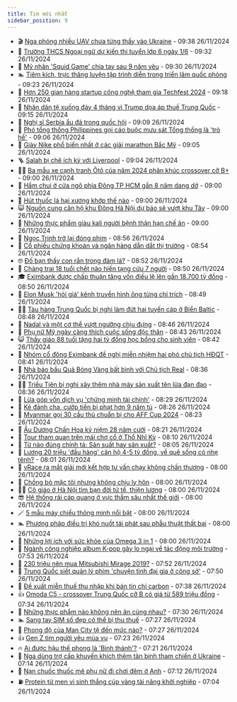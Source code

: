 ```yaml
---
title: Tim mới nhất
sidebar_position: 9
---
```


<!-- vnexpress-tin-moi-nhat:START -->
- 🎬 [Nga phóng nhiều UAV chưa từng thấy vào Ukraine](https://vnexpress.net/nga-phong-nhieu-uav-chua-tung-thay-vao-ukraine-4820583.html) - 09:38 26/11/2024
- 🐎 [Trường THCS Ngoại ngữ dự kiến thi tuyển lớp 6 ngày 1/6](https://vnexpress.net/truong-thcs-ngoai-ngu-du-kien-thi-tuyen-lop-6-ngay-1-6-4820515.html) - 09:32 26/11/2024
- 🦍 [Mỹ nhân &#39;Squid Game&#39; chia tay sau 9 năm yêu](https://vnexpress.net/my-nhan-squid-game-chia-tay-sau-9-nam-yeu-4820592.html) - 09:30 26/11/2024
- 🏊 [Tiêm kích, trực thăng luyện tập trình diễn trong triển lãm quốc phòng](https://vnexpress.net/tiem-kich-truc-thang-luyen-tap-trinh-dien-trong-trien-lam-quoc-phong-4820562.html) - 09:23 26/11/2024
- 🎊 [Hơn 250 gian hàng startup công nghệ tham gia Techfest 2024](https://vnexpress.net/hon-250-gian-hang-startup-cong-nghe-tham-gia-techfest-2024-4820621.html) - 09:18 26/11/2024
- 🎃 [Nhân dân tệ xuống đáy 4 tháng vì Trump dọa áp thuế Trung Quốc](https://vnexpress.net/nhan-dan-te-xuong-day-4-thang-vi-trump-doa-ap-thue-trung-quoc-4820568.html) - 09:15 26/11/2024
- 🧰 [Nghị sĩ Serbia ẩu đả trong quốc hội](https://vnexpress.net/nghi-si-serbia-au-da-trong-quoc-hoi-4820609.html) - 09:09 26/11/2024
- 🔭 [Phó tổng thống Philippines gọi cáo buộc mưu sát Tổng thống là &#39;trò hề&#39;](https://vnexpress.net/pho-tong-thong-philippines-goi-cao-buoc-muu-sat-tong-thong-la-tro-he-4820552.html) - 09:06 26/11/2024
- 🫶 [Giày Nike phổ biến nhất ở các giải marathon Bắc Mỹ](https://vnexpress.net/giay-nike-pho-bien-nhat-o-cac-giai-marathon-bac-my-4820391.html) - 09:05 26/11/2024
- 🪜 [Salah bị chê ích kỷ với Liverpool](https://vnexpress.net/salah-bi-che-ich-ky-voi-liverpool-4820565.html) - 09:04 26/11/2024
- 👨‍🏫 [Ba mẫu xe cạnh tranh Ôtô của năm 2024 phân khúc crossover cỡ B+](https://vnexpress.net/ba-mau-xe-canh-tranh-oto-cua-nam-2024-phan-khuc-crossover-co-b-4820408.html) - 09:00 26/11/2024
- 🎊 [Hầm chui ở cửa ngõ phía Đông TP HCM gần 8 năm dang dở](https://vnexpress.net/ham-chui-o-cua-ngo-phia-dong-tp-hcm-gan-8-nam-dang-do-4820601.html) - 09:00 26/11/2024
- 🎊 [Hút thuốc lá hại xương khớp thế nào](https://vnexpress.net/hut-thuoc-la-hai-xuong-khop-the-nao-4820456.html) - 09:00 26/11/2024
- 😺 [Nguồn cung căn hộ khu Đông Hà Nội dự báo sẽ vượt khu Tây](https://vnexpress.net/nguon-cung-can-ho-khu-dong-ha-noi-du-bao-se-vuot-khu-tay-4820406.html) - 09:00 26/11/2024
- 🐘 [Những thực phẩm giàu kali người bệnh thận hạn chế ăn](https://vnexpress.net/nhung-thuc-pham-giau-kali-nguoi-benh-than-han-che-an-4820098.html) - 09:00 26/11/2024
- 🌁 [Ngọc Trinh trở lại đóng phim](https://vnexpress.net/ngoc-trinh-tro-lai-dong-phim-4820528.html) - 08:56 26/11/2024
- 🐲 [Cổ phiếu chứng khoán và ngân hàng dẫn dắt thị trường](https://vnexpress.net/chung-khoan-hom-nay-26-11-co-phieu-chung-khoan-va-ngan-hang-dan-dat-thi-truong-4820618.html) - 08:54 26/11/2024
- 🤓 [Đố bạn thấy con rắn trong đám lá?](https://vnexpress.net/do-ban-thay-con-ran-trong-dam-la-4820005.html) - 08:52 26/11/2024
- 💪 [Chàng trai 18 tuổi chết não hiến tạng cứu 7 người](https://vnexpress.net/chang-trai-18-tuoi-chet-nao-hien-tang-cuu-7-nguoi-4820531.html) - 08:50 26/11/2024
- 🎓 [Eximbank được chấp thuận tăng vốn điều lệ lên gần 18.700 tỷ đồng](https://vnexpress.net/eximbank-duoc-chap-thuan-tang-von-dieu-le-len-gan-18-700-ty-dong-4820611.html) - 08:50 26/11/2024
- 🫣 [Elon Musk &#39;hỏi giá&#39; kênh truyền hình ông từng chỉ trích](https://vnexpress.net/elon-musk-hoi-gia-kenh-truyen-hinh-ong-tung-chi-trich-4820535.html) - 08:49 26/11/2024
- 🧑‍💻 [Tàu hàng Trung Quốc bị nghi làm đứt hai tuyến cáp ở Biển Baltic](https://vnexpress.net/tau-hang-trung-quoc-bi-nghi-lam-dut-hai-tuyen-cap-o-bien-baltic-4820572.html) - 08:48 26/11/2024
- 🐲 [Nadal và một cơ thể vượt ngưỡng chịu đựng](https://vnexpress.net/nadal-va-mot-co-the-vuot-nguong-chiu-dung-4820610.html) - 08:46 26/11/2024
- 🌝 [Phụ nữ Mỹ ngày càng thích cuộc sống độc thân](https://vnexpress.net/phu-nu-my-ngay-cang-thich-cuoc-song-doc-than-4820505.html) - 08:43 26/11/2024
- 😺 [Thầy giáo 88 tuổi tặng hai tỷ đồng học bổng cho sinh viên](https://vnexpress.net/thay-giao-88-tuoi-tang-hai-ty-dong-hoc-bong-cho-sinh-vien-4818948.html) - 08:42 26/11/2024
- 🐎 [Nhóm cổ đông Eximbank đề nghị miễn nhiệm hai phó chủ tịch HĐQT](https://vnexpress.net/nhom-co-dong-eximbank-muon-thanh-loc-hoi-dong-quan-tri-4820501.html) - 08:41 26/11/2024
- 🎡 [Nhà báo bầu Quả Bóng Vàng bất bình với Chủ tịch Real](https://vnexpress.net/nha-bao-bau-qua-bong-vang-bat-binh-voi-chu-tich-real-4820554.html) - 08:36 26/11/2024
- 👨‍🏫 [Triều Tiên bị nghi xây thêm nhà máy sản xuất tên lửa đạn đạo](https://vnexpress.net/trieu-tien-bi-nghi-xay-them-nha-may-san-xuat-ten-lua-dan-dao-4820560.html) - 08:36 26/11/2024
- 🦆 [Lừa góp vốn dịch vụ &#39;chứng minh tài chính&#39;](https://vnexpress.net/lua-gop-von-dich-vu-chung-minh-tai-chinh-4820561.html) - 08:29 26/11/2024
- 🚦 [Kẻ đánh cha, cướp tiền bị phạt hơn 9 năm tù](https://vnexpress.net/ke-danh-cha-cuop-tien-bi-phat-hon-9-nam-tu-4820578.html) - 08:26 26/11/2024
- 💫 [Myanmar gọi 30 cầu thủ chuẩn bị cho AFF Cup 2024](https://vnexpress.net/myanmar-goi-30-cau-thu-chuan-bi-cho-aff-cup-2024-4820509.html) - 08:23 26/11/2024
- 🎉 [Âu Dương Chấn Hoa kỷ niệm 28 năm cưới](https://vnexpress.net/au-duong-chan-hoa-ky-niem-28-nam-cuoi-4820569.html) - 08:21 26/11/2024
- 🌋 [Tour tham quan trên mái chợ cổ ở Thổ Nhĩ Kỳ](https://vnexpress.net/tour-tham-quan-tren-mai-cho-co-o-tho-nhi-ky-4820126.html) - 08:10 26/11/2024
- 🤖 [Từ nào đúng chính tả: Sản suất hay sản xuất?](https://vnexpress.net/tu-nao-dung-chinh-ta-san-suat-hay-san-xuat-4819100.html) - 08:05 26/11/2024
- 🦏 [Lương 20 triệu &#39;đầu hàng&#39; căn hộ 4-5 tỷ đồng, về quê sống có nhẹ tênh?](https://vnexpress.net/luong-20-trieu-dau-hang-can-ho-4-5-ty-dong-ve-que-song-co-nhe-tenh-4820538.html) - 08:01 26/11/2024
- 🦩 [vRace ra mắt giải mới kết hợp tư vấn chạy không chấn thương](https://vnexpress.net/vrace-ra-mat-giai-moi-ket-hop-tu-van-chay-khong-chan-thuong-4820549.html) - 08:00 26/11/2024
- 👺 [Chồng bỏ mặc tôi nhưng không chịu ly hôn](https://vnexpress.net/chong-bo-mac-toi-nhung-khong-chiu-ly-hon-4820518.html) - 08:00 26/11/2024
- 🧑‍🏫 [Cô giáo ở Hà Nội tìm bạn đời tử tế, thiện lương](https://vnexpress.net/co-giao-o-ha-noi-tim-ban-doi-tu-te-thien-luong-4820345.html) - 08:00 26/11/2024
- 😎 [Hệ thống rải cáp quang ở vực thẳm sâu nhất thế giới](https://vnexpress.net/he-thong-rai-cap-quang-o-vuc-tham-sau-nhat-the-gioi-4820314.html) - 08:00 26/11/2024
- 🪄 [5 mẫu máy chiếu thông minh nổi bật](https://vnexpress.net/5-mau-may-chieu-thong-minh-noi-bat-4820083.html) - 08:00 26/11/2024
- 🏊 [Phương pháp điều trị khó nuốt tái phát sau phẫu thuật thất bại](https://vnexpress.net/phuong-phap-dieu-tri-kho-nuot-tai-phat-sau-phau-thuat-that-bai-4820510.html) - 08:00 26/11/2024
- 💃 [Những lợi ích với sức khỏe của Omega 3 in 1](https://vnexpress.net/nhung-loi-ich-voi-suc-khoe-cua-omega-3-in-1-4820060.html) - 08:00 26/11/2024
- 🦆 [Ngành công nghiệp album K-pop gây lo ngại về tác động môi trường](https://vnexpress.net/nganh-cong-nghiep-album-k-pop-gay-lo-ngai-ve-tac-dong-moi-truong-4820214.html) - 07:53 26/11/2024
- 🎊 [230 triệu nên mua Mitsubishi Mirage 2019?](https://vnexpress.net/230-trieu-nen-mua-mitsubishi-mirage-2019-4820426.html) - 07:52 26/11/2024
- 👺 [Trung Quốc siết quản lý phim &#39;chuyện tình đại gia ở công sở&#39;](https://vnexpress.net/trung-quoc-siet-quan-ly-phim-chuyen-tinh-dai-gia-o-cong-so-4820440.html) - 07:50 26/11/2024
- 🎡 [Đề xuất miễn thuế thu nhập khi bán tín chỉ carbon](https://vnexpress.net/de-xuat-mien-thue-thu-nhap-khi-ban-tin-chi-carbon-4820541.html) - 07:38 26/11/2024
- 👍 [Omoda C5 - crossover Trung Quốc cỡ B có giá từ 589 triệu đồng](https://vnexpress.net/omoda-c5-crossover-trung-quoc-co-b-co-gia-tu-589-trieu-dong-4820279.html) - 07:34 26/11/2024
- 🐎 [Những thực phẩm nào không nên ăn cùng nhau?](https://vnexpress.net/nhung-thuc-pham-nao-khong-nen-an-cung-nhau-4820449.html) - 07:30 26/11/2024
- 🏊 [Sang tay SIM số đẹp có thể bị thu thuế](https://vnexpress.net/sang-tay-sim-so-dep-co-the-bi-thu-thue-4820529.html) - 07:27 26/11/2024
- 🦩 [Phong độ của Man City tệ đến mức nào?](https://vnexpress.net/phong-do-cua-man-city-te-den-muc-nao-4820526.html) - 07:27 26/11/2024
- 👍 [Gen Z tìm người yêu mùa vụ](https://vnexpress.net/gen-z-tim-nguoi-yeu-mua-vu-4820511.html) - 07:23 26/11/2024
- 🔥 [Ai được hậu thế phong là &#39;Binh thánh&#39;?](https://vnexpress.net/ai-duoc-hau-the-phong-la-binh-thanh-4820540.html) - 07:21 26/11/2024
- 💄 [Nga dùng trợ cấp khuyến khích thêm tân binh tham chiến ở Ukraine](https://vnexpress.net/nga-dung-tro-cap-khuyen-khich-them-tan-binh-tham-chien-o-ukraine-4820477.html) - 07:14 26/11/2024
- 🤡 [Nạn chuốc thuốc mê phụ nữ đi chơi đêm ở Anh](https://vnexpress.net/nan-chuoc-thuoc-me-phu-nu-di-choi-dem-o-anh-4820517.html) - 07:12 26/11/2024
- ⛽️ [Protein từ men vi sinh thắng cúp vàng tài năng khởi nghiệp](https://vnexpress.net/protein-tu-men-vi-sinh-thang-cup-vang-tai-nang-khoi-nghiep-4820523.html) - 07:04 26/11/2024<!-- vnexpress-tin-moi-nhat:END -->
